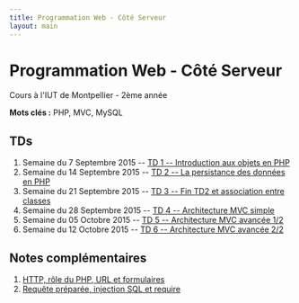 ```yaml
---
title: Programmation Web - Côté Serveur
layout: main
---
```


# Programmation Web - Côté Serveur
Cours à l'IUT de Montpellier - 2ème année

**Mots clés :** PHP, MVC, MySQL

## TDs

1. Semaine du 7 Septembre 2015 -- [TD 1 -- Introduction aux objets en PHP](tutorials/tutorial1.html) 
1. Semaine du 14 Septembre 2015 -- [TD 2 -- La persistance des données en PHP](tutorials/tutorial2.html) 
1. Semaine du 21 Septembre 2015 --
[TD 3 -- Fin TD2 et association entre classes](tutorials/tutorial3.html)
1. Semaine du 28 Septembre 2015 --  [TD 4 -- Architecture MVC simple](tutorials/tutorial4.html)
1. Semaine du 05 Octobre 2015 --  [TD 5 -- Architecture MVC avancée 1/2](tutorials/tutorial5.html)
1. Semaine du 12 Octobre 2015 --  [TD 6 -- Architecture MVC avancée 2/2](tutorials/tutorial6.html)


## Notes complémentaires

1. [HTTP, rôle du PHP, URL et formulaires]({{site.baseurl}}/assets/tut1-complement.html)
2. [Requête préparée, injection SQL et require]({{site.baseurl}}/assets/tut2-complement.html)

